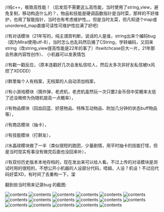 //纯c++，极致高性能！（后发现不需要这么高性能，当时使用了string_view，避免复制，移动构造什么的？，物品和技能是硬调函数指针是当时菜，那样的不好维护，也用了智能指针，当时也有考虑维护性。。但是当时太菜，但凡知道个map或unordered_map直接可读性可维护性拉满了好吧）

//有对话模块（21年写的，纯主谓宾判断，说话的人是谁，string出来个编码bug（因为Mirai使用utf-8），当时怎么也乱码然后捅了CString，学转编码，又回来string（改string_view提高性能是22年的事了）ifswitchcase巨大一片，21年那会热衷内容性创作）、 小机器可以发表情包

//有戳一戳反应，（原本连戳好几次会发私信咬人，然后太多次非好友私信被tx风控了XDDDD）

//群里每个人有档案，无档案的人自动添加档案，

//有小游戏模块（猜炸弹，老虎机，老虎机虽然玩一次只要2金币但中奖概率太低了还没微修为伪随机提高一点概率），

//有物品模块（回血回蓝、好感物品、特殊互动物品、附加几分钟的状态buff物品等），

//有商店模块（抽卡），

//有技能模块（打群友），

//水晶球模块做了一半（类似很短的跑团，少量剧情，用平时抽卡的技能打怪，但是当时现实有事没有做完后面也没回来补），


//有双份历史版本本地存档的，现在发出来可以给人看。不过上传的对话模块是测试时用的很短的，不想公开小机器的人设部分代码，唔姆，人设？机设！不过旧代码好菜XD，有时间了去重构一下，溜

翻到些当时用来记录bug 的截图:

![contents](https://github.com/wulalalaaaaa/22-qq-/blob/main/img/0Z%5B%24GQJB7D1%7D00Z_27KN8KB.png)
![contents](https://github.com/wulalalaaaaa/22-qq-/blob/main/img/QQ%E5%9B%BE%E7%89%8720211007151040.png)
![contents](https://github.com/wulalalaaaaa/22-qq-/blob/main/img/QQ%E5%9B%BE%E7%89%8720220906152405.png)
![contents](https://github.com/wulalalaaaaa/22-qq-/blob/main/img/QQ%E5%9B%BE%E7%89%8720220907204541.png)
![contents](https://github.com/wulalalaaaaa/22-qq-/blob/main/img/QQ%E5%9B%BE%E7%89%8720220907214939.png)
![contents](https://github.com/wulalalaaaaa/22-qq-/blob/main/img/QQ%E5%9B%BE%E7%89%8720220907214944.png)
![contents](https://github.com/wulalalaaaaa/22-qq-/blob/main/img/QQ%E5%9B%BE%E7%89%8720220907214950.png)
![contents](https://github.com/wulalalaaaaa/22-qq-/blob/main/img/QQ%E5%9B%BE%E7%89%8720220907214957.png)
![contents](https://github.com/wulalalaaaaa/22-qq-/blob/main/img/QQ%E5%9B%BE%E7%89%8720220907215005.png)
![contents](https://github.com/wulalalaaaaa/22-qq-/blob/main/img/QQ%E5%9B%BE%E7%89%8720220907215008.png)
![contents](https://github.com/wulalalaaaaa/22-qq-/blob/main/img/QQ%E5%9B%BE%E7%89%8720220907215012.png)
![contents](https://github.com/wulalalaaaaa/22-qq-/blob/main/img/QQ%E5%9B%BE%E7%89%8720220907215016.png)
![contents](https://github.com/wulalalaaaaa/22-qq-/blob/main/img/QQ%E5%9B%BE%E7%89%8720220908222627.png)
![contents](https://github.com/wulalalaaaaa/22-qq-/blob/main/img/QQ%E5%9B%BE%E7%89%8720220908234049.png)
![contents](https://github.com/wulalalaaaaa/22-qq-/blob/main/img/QQ%E5%9B%BE%E7%89%8720220909173216.png)
![contents](https://github.com/wulalalaaaaa/22-qq-/blob/main/img/QQ%E5%9B%BE%E7%89%8720220909174943.png)
![contents](https://github.com/wulalalaaaaa/22-qq-/blob/main/img/QQ%E5%9B%BE%E7%89%8720220909204714.png)

